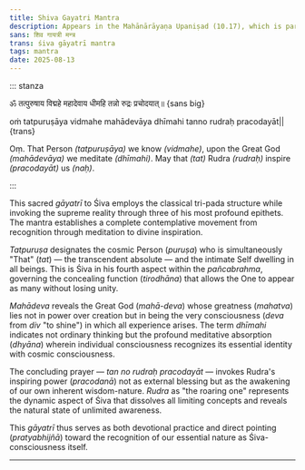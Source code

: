 ```yaml
---
title: Shiva Gayatri Mantra
description: Appears in the Mahānārāyaṇa Upaniṣad (10.17), which is part of the Taittirīya Āraṇyaka of the Kṛṣṇa Yajurveda
sans: शिव गायत्री मन्त्र
trans: śiva gāyatrī mantra
tags: mantra
date: 2025-08-13
---
```


::: stanza

ॐ तत्पुरुषाय विद्महे महादेवाय धीमहि
तन्नो रुद्रः प्रचोदयात्॥ {sans big}

oṁ tatpuruṣāya vidmahe mahādevāya dhīmahi
tanno rudraḥ pracodayāt|| {trans}

Oṃ. That Person _(tatpuruṣāya)_ we know _(vidmahe)_, upon the Great God _(mahādevāya)_ we meditate _(dhīmahi)_.
May that _(tat)_ Rudra _(rudraḥ)_ inspire _(pracodayāt)_ us _(naḥ)_.

:::

<youtube-embed id="4X4li9JT33U" />

This sacred _gāyatrī_ to Śiva employs the classical tri-pada structure while invoking the supreme reality through three of his most profound epithets. The mantra establishes a complete contemplative movement from recognition through meditation to divine inspiration.

_Tatpuruṣa_ designates the cosmic Person (_puruṣa_) who is simultaneously "That" (_tat_) — the transcendent absolute — and the intimate Self dwelling in all beings. This is Śiva in his fourth aspect within the _pañcabrahma_, governing the concealing function (_tirodhāna_) that allows the One to appear as many without losing unity.

_Mahādeva_ reveals the Great God (_mahā-deva_) whose greatness (_mahatva_) lies not in power over creation but in being the very consciousness (_deva_ from _div_ "to shine") in which all experience arises. The term _dhīmahi_ indicates not ordinary thinking but the profound meditative absorption (_dhyāna_) wherein individual consciousness recognizes its essential identity with cosmic consciousness.

The concluding prayer — _tan no rudraḥ pracodayāt_ — invokes Rudra's inspiring power (_pracodanā_) not as external blessing but as the awakening of our own inherent wisdom-nature. _Rudra_ as "the roaring one" represents the dynamic aspect of Śiva that dissolves all limiting concepts and reveals the natural state of unlimited awareness.

This _gāyatrī_ thus serves as both devotional practice and direct pointing (_pratyabhijñā_) toward the recognition of our essential nature as Śiva-consciousness itself.

---
